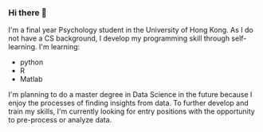 ### Hi there 👋

<!--
**morrismanfung/morrismanfung** is a ✨ _special_ ✨ repository because its `README.md` (this file) appears on your GitHub profile.

Here are some ideas to get you started:

- 🔭 I’m currently working on ...
- 🌱 I’m currently learning ...
- 👯 I’m looking to collaborate on ...
- 🤔 I’m looking for help with ...
- 💬 Ask me about ...
- 📫 How to reach me: ...
- 😄 Pronouns: ...
- ⚡ Fun fact: ...
-->

I'm a final year Psychology student in the University of Hong Kong.
As I do not have a CS background, I develop my programming skill through self-learning. I'm learning:
- python
- R
- Matlab

I'm planning to do a master degree in Data Science in the future because I enjoy the processes of finding insights from data.
To further develop and train my skills, I'm currently looking for entry positions with the opportunity to pre-process or analyze data.
